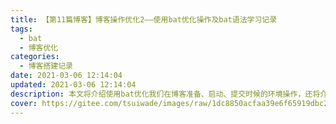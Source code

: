```yaml
---
title: 【第11篇博客】博客操作优化2——使用bat优化操作及bat语法学习记录
tags:
  - bat
  - 博客优化
categories:
  - 博客搭建记录
date: 2021-03-06 12:14:04
updated: 2021-03-06 12:14:04
description: 本文将介绍使用bat优化我们在博客准备、启动、提交时候的环境操作，还将介绍一些bat语法。
cover: https://gitee.com/tsuiwade/images/raw/1dc8850acfaa39e6f65919dbc21422500756b8a6/Green%20Fireflies%20Quotes%20Instagram%20Post.png
---
```


